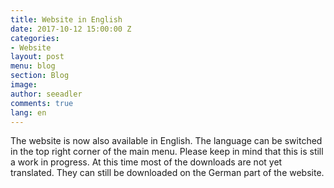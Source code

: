 ```yaml
---
title: Website in English
date: 2017-10-12 15:00:00 Z
categories:
- Website
layout: post
menu: blog
section: Blog
image:
author: seeadler
comments: true
lang: en
---
```


The website is now also available in English. The language can be switched in the top right corner of the main menu. Please keep in mind that this is still a work in progress. At this time most of the downloads are not yet translated. They can still be downloaded on the German part of the website.
